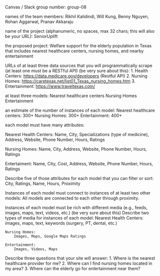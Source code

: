 Canvas / Slack group number: 
    group-08

names of the team members: 
    Rikhil Kalidindi, Will Kung, Benny Nguyen, Rohan Aggarwal, Pranav Akkaraju

name of the project (alphanumeric, no spaces, max 32 chars; this will also be your URL):
    SeniorUplift

the proposed project:
    Welfare support for the elderly population in Texas that includes nearest healthcare centers, nursing homes, and nearby entertainment

URLs of at least three data sources that you will programmatically scrape (at least one must be a RESTful API) (be very sure about this):
    1. Health Centers: https://data.medicare.gov/developers (Restful API)
    2. Nursing Homes: https://caretexas.net/list01_Texas_nursing_homes.htm 
    3. Entertainment: https://www.traveltexas.com/


at least three models:
    Nearest healthcare centers
    Nursing Homes
    Entertainment

an estimate of the number of instances of each model:
    Nearest healthcare centers: 300+
    Nursing Homes: 300+
    Entertainment: 400+

each model must have many attributes:

Nearest Health Centers:
    Name, City, Specializations (type of medicine), Address, Website, Phone Number, Hours, Ratings

Nursing Homes: 
    Name, City, Address, Website, Phone Number, Hours, Ratings

Entertaiment: 
    Name, City, Cost, Address, Website, Phone Number, Hours, Ratings

Describe five of those attributes for each model that you can filter or sort:
    City, Ratings, Name, Hours, Proximity

Instances of each model must connect to instances of at least two other models:
    All models are connected to each other through proximity.

Instances of each model must be rich with different media (e.g., feeds, images, maps, text, videos, etc.) (be very sure about this)
Describe two types of media for instances of each model:
    Nearest Health Centers:
        images, maps, text, keywords (surgery, PT, dental, etc.)

    Nursing Homes: 
        Images, Maps, Google Maps Ratings

    Entertainment: 
        Images, Videos, Maps


Describe three questions that your site will answer:
    1. Where is the nearest healthcare provider for me?
    2. Where can I find nursing homes located in my area?
    3. Where can the elderly go for entertainment near them?